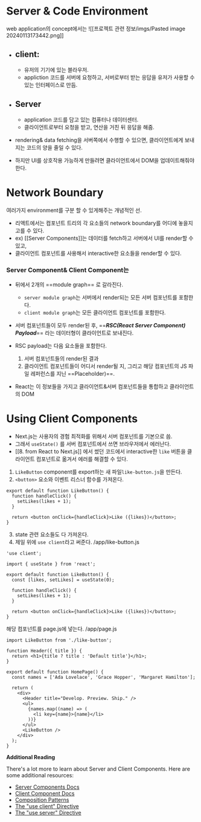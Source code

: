 # Server & Code Environment
web application의 concept에서는
![[프로젝트 관련 정보/imgs/Pasted image 20240113173442.png]]
- ## client:
	- 유저의 기기에 있는 블라우저.
	- appliction 코드를 서버에 요청하고, 서버로부터 받는 응답을 유저가 사용할 수 있는 인터페이스로 만듬.
- ## Server
	- application 코드를 담고 있는 컴퓨터나 데이터센터.
	- 클라이언트로부터 요청을 받고, 연산을 거친 뒤 응답을 해줌.

- rendering& data fetching을 서버쪽에서 수행할 수 있으면, 클라이언트에게 보내지는 코드의 양을 줄일 수 있다.
- 하지만 UI를 상호작용 가능하게 만들려면 클라이언트에서 DOM을 업데이트해줘야한다.

# Network Boundary
여러가지 environment를 구분 할 수 있게해주는 개념적인 선.
- 리액트에서는 컴포넌트 트리의 각 요소들의 network boundary를 어디에 놓을지 고를 수 있다.
- ex) [[Server Components]]는 데이터를 fetch하고 서버에서 UI를 render할 수 있고,
- 클라이언트 컴포넌트를 사용해서 interactive한 요소들을 render할 수 있다.
### Server Component& Client Component는
- 뒤에서 2개의 ==module graph== 로 갈라진다.
	- `server module graph`는 서버에서 render되는 모든 서버 컴포넌트를 포함한다.
	- `client module graph`는 모든 클라이언트 컴포넌트를 포함한다.
- 서버 컴포넌트들이 모두 render된 후, ==***RSC(React Server Component) Payload***== 라는 데이터형이 클라이언트로 보내진다.

- RSC payload는 다음 요소들을 포함한다.
	1. 서버 컴포넌트들의 render된 결과
	2. 클라이언트 컴포넌트들이 어디서 render될 지, 그리고 해당 컴포넌트의 JS 파일 레퍼런스를 지닌 ==Placeholder)==.

- React는 이 정보들을 가지고 클라이언트&서버 컴포넌트들을 통합하고 클라이언트의 DOM

# Using Client Components
- Next.js는 사용자의 경험 최적화를 위해서 서버 컴포넌트를 기본으로 씀.
- 그래서 `useState()` 를 서버 컴포넌트에서 쓰면 브라우저에서 에러난다.
- [[8. from React to Next.js]] 에서 썼던 코드에서 interactive한 `like` 버튼을 클라이언트 컴포넌트로 옮겨서 에러를 해결할 수 있다.

1. `LikeButton` component를 export하는 새 파일`like-button.js`을 만든다.
2.  `<button>` 요소와 이벤트 리스너 함수를 가져온다.
```
export default function LikeButton() {
  function handleClick() {
    setLikes(likes + 1);
  }
 
  return <button onClick={handleClick}>Like ({likes})</button>;
}
```
3. state 관련 요소들도 다 가져온다.
4. 제일 위에 `use client`라고 써준다.
/app/like-button.js

```
'use client';
 
import { useState } from 'react';
 
export default function LikeButton() {
  const [likes, setLikes] = useState(0);
 
  function handleClick() {
    setLikes(likes + 1);
  }
 
  return <button onClick={handleClick}>Like ({likes})</button>;
}
```
해당 컴포넌트를 page.js에 넣는다.
/app/page.js
```
import LikeButton from './like-button';
 
function Header({ title }) {
  return <h1>{title ? title : 'Default title'}</h1>;
}
 
export default function HomePage() {
  const names = ['Ada Lovelace', 'Grace Hopper', 'Margaret Hamilton'];
 
  return (
    <div>
      <Header title="Develop. Preview. Ship." />
      <ul>
        {names.map((name) => (
          <li key={name}>{name}</li>
        ))}
      </ul>
      <LikeButton />
    </div>
  );
}
```



**Additional Reading**

There's a lot more to learn about Server and Client Components. Here are some additional resources:

- [Server Components Docs](https://nextjs.org/docs/app/building-your-application/rendering/server-components)
- [Client Component Docs](https://nextjs.org/docs/app/building-your-application/rendering/client-components)
- [Composition Patterns](https://nextjs.org/docs/app/building-your-application/rendering/composition-patterns)
- [The "use client" Directive](https://react.dev/reference/react/use-client%3E)
- [The "use server" Directive](https://react.dev/reference/react/use-server)